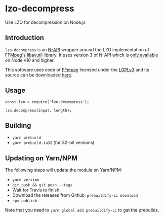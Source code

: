 # lzo-decompress

Use LZO for decompression on Node.js

## Introduction

`lzo-decompress` is an [N-API](https://nodejs.org/api/n-api.html) wrapper around the LZO implementation of [FFMpeg's libavutil](https://github.com/FFmpeg/FFmpeg/tree/master/libavutil) library. It uses version 3 of N-API which is [only available](https://nodejs.org/api/n-api.html#n_api_n_api_version_matrix) on Node v10 and higher.

This software uses code of [FFmpeg](http://ffmpeg.org) licensed under the [LGPLv3](https://www.gnu.org/licenses/lgpl.html) and its source can be downloaded [here](https://github.com/FFmpeg/FFmpeg/tree/master/libavutil).

## Usage

```
const lzo = require('lzo-decompress');

lzo.decompress(input, length);
```

## Building

- `yarn prebuild`
- `yarn prebuild-ia32` (for 32-bit versions)

## Updating on Yarn/NPM

The following steps will update the module on Yarn/NPM:

- `yarn version`
- `git push && git push --tags`
- Wait for Travis to finish.
- Download the releases from Github: `prebuildify-ci download`
- `npm publish`

Note that you need to `yarn global add prebuildify-ci` to get the prebuilds.
